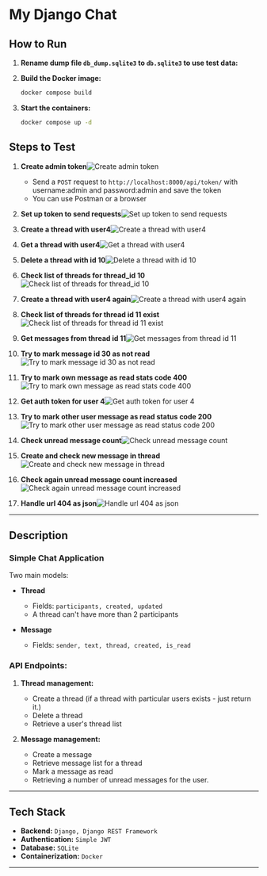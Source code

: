# My Django Chat

## How to Run

1. **Rename dump file `db_dump.sqlite3` to `db.sqlite3` to use test data:**

2. **Build the Docker image:**
   ```sh
   docker compose build
   ```
3. **Start the containers:**
   ```sh
   docker compose up -d
   ```


## Steps to Test
1. **Create admin token**![Create admin token](./docs/screenshots/step_1_create_admin_token.png)
   - Send a `POST` request to `http://localhost:8000/api/token/` with username:admin and password:admin and save the token
   - You can use Postman or a browser

2. **Set up token to send requests**![Set up token to send requests](./docs/screenshots/step_2_set_up_token_to_send_requests.png)
3. **Create a thread with user4**![Create a thread with user4](./docs/screenshots/step_3_create_a_thread_with_user_4_status_code_201.png)
4. **Get a thread with user4**![Get a thread with user4](./docs/screenshots/step_4_get_a_thread_with_user_4_status_code_200.png)
5. **Delete a thread with id 10**![Delete a thread with id 10](./docs/screenshots/step_5_delete_a_thread_with_id_10_status_code_204.png)
6. **Check list of threads for thread_id 10**![Check list of threads for thread_id 10](./docs/screenshots/step_6_check_list_of_threads_for_thread_id_10_does_not_exist.png)
7. **Create a thread with user4 again**![Create a thread with user4 again](./docs/screenshots/step_7_create_a_thread_with_user_4_again.png)
8. **Check list of threads for thread id 11 exist**![Check list of threads for thread id 11 exist](./docs/screenshots/step_8_check_list_of_threads_for_thread_id_11_exist.png)
9. **Get messages from thread id 11**![Get messages from thread id 11](./docs/screenshots/step_9_get_messages_from_thread_id_11.png)
10. **Try to mark message id 30 as not read**![Try to mark message id 30 as not read](./docs/screenshots/step_10_try_to_mark_message_id_30_as_not_read_status_code_400.png)
11. **Try to mark own message as read stats code 400**![Try to mark own message as read stats code 400](./docs/screenshots/step_11_try_to_mark_own_message_as_read_status_code_400.png)
12. **Get auth token for user 4**![Get auth token for user 4](./docs/screenshots/step_12_get_auth_token_for_user_4.png)
13. **Try to mark other user message as read status code 200**![Try to mark other user message as read status code 200](./docs/screenshots/step_13_try_to_mark_other_user_message_as_read_status_code_200.png)
14. **Check unread message count**![Check unread message count](./docs/screenshots/step_14_check_unread_message_count.png)
15. **Create and check new message in thread**![Create and check new message in thread](./docs/screenshots/step_15_create_and_check_new_message_in_thread.png)
16. **Check again unread message count increased**![Check again unread message count increased](./docs/screenshots/step_16_check_again_unread_message_count_increased.png)
17. **Handle url 404 as json**![Handle url 404 as json](./docs/screenshots/step_17_handle_url_404_as_json.png)

---

## Description

### Simple Chat Application
Two main models:

- **Thread**
  - Fields: `participants, created, updated`
  - A thread can't have more than 2 participants

- **Message**
  - Fields: `sender, text, thread, created, is_read`

### API Endpoints:
1. **Thread management:**
   - Create a thread (if a thread with particular users exists - just return it.)
   - Delete a thread
   - Retrieve a user's thread list

2. **Message management:**
   - Create a message
   - Retrieve message list for a thread
   - Mark a message as read
   - Retrieving a number of unread messages for the user.
---

## Tech Stack
- **Backend:** `Django, Django REST Framework`
- **Authentication:** `Simple JWT`
- **Database:** `SQLite`
- **Containerization:** `Docker`

---